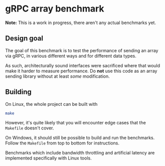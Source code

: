 # gRPC array benchmark

**Note:** This is a work in progress, there aren't any actual benchmarks yet.

## Design goal

The goal of this benchmark is to test the performance of sending an array via gRPC, in various different ways and for different data types.

As such, architecturally sound interfaces were sacrificed where that would make it harder to measure performance. Do **not** use this code as an array sending library without at least _some_ modification.

## Building

On Linux, the whole project can be built with

```bash
make
```

However, it's quite likely that you will encounter edge cases that the ``Makefile`` doesn't cover.

On Windows, it should still be possible to build and run the benchmarks. Follow the ``Makefile`` from top to bottom for instructions.

Benchmarks which include bandwidth throttling and artificial latency are implemented specifically with Linux tools.
